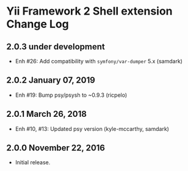 Yii Framework 2 Shell extension Change Log
==========================================

2.0.3 under development
-----------------------

- Enh #26: Add compatibility with `symfony/var-dumper` 5.x (samdark) 


2.0.2 January 07, 2019
----------------------

- Enh #19: Bump psy/psysh to ~0.9.3 (ricpelo)


2.0.1 March 26, 2018
--------------------

- Enh #10, #13: Updated psy version (kyle-mccarthy, samdark)


2.0.0 November 22, 2016
-----------------------

- Initial release.


